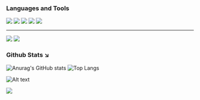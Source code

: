 <h3>Languages and Tools</h3>

<img src="https://img.shields.io/badge/Java-ED8B00?style=for-the-badge&logo=openjdk&logoColor=white"> <img src="https://img.shields.io/badge/HTML5-E34F26?style=for-the-badge&logo=html5&logoColor=white"> <img src="https://img.shields.io/badge/PHP-777BB4?style=for-the-badge&logo=php&logoColor=white"> <img src="https://img.shields.io/badge/Python-14354C?style=for-the-badge&logo=python&logoColor=white"> <img src="https://img.shields.io/badge/Visual_Studio_Code-0078D4?style=for-the-badge&logo=visual%20studio%20code&logoColor=white">
<hr>
<img src="https://img.shields.io/badge/AMD-Ryzen_7_5700G-ED1C24?style=for-the-badge&logo=amd&logoColor=white">
<img src="https://img.shields.io/badge/AMD-Rx_6750_XT-ED1C24?style=for-the-badge&logo=amd&logoColor=white">
<h3>Github Stats ↘ </h3>

![Anurag's GitHub stats](https://github-readme-stats.vercel.app/api?username=lipedeoliveira&show_icons=true&theme=ocean_dark )
![Top Langs](https://github-readme-stats.vercel.app/api/top-langs/?username=lipedeoliveira&layout=compact&theme=ocean_dark) 


![Alt text](https://spotify-recently-played-readme.vercel.app/api?user=31mj6ilyrnbc3ehghdxm7mdjug3a)<br>

<a href="mailto:felipe.vieira.7721@gmail.com"><img src="https://img.shields.io/badge/Gmail-D14836?style=for-the-badge&logo=gmail&logoColor=white"/></a>

